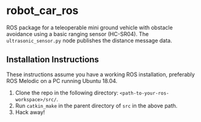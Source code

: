 # robot_car_ros
ROS package for a teleoperable mini ground vehicle with obstacle avoidance using a basic ranging sensor (HC-SR04). The `ultrasonic_sensor.py` node publishes the distance message data.

## Installation Instructions
These instructions assume you have a working ROS installation, preferably ROS Melodic on a PC running Ubuntu 18.04.
1. Clone the repo in the following directory: `<path-to-your-ros-workspace>/src/`.
2. Run `catkin_make` in the parent directory of `src` in the above path.
3. Hack away!
